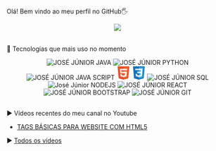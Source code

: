 Olá! Bem vindo ao meu perfil no GitHub🖐️

<div align="center">
  <a href="https://github.com/josjunior">
  <img height="180em" src="https://github-readme-stats.vercel.app/api?username=josjunior&show_icons=true&theme=algolia&include_all_commits=true&count_private=true"/></a>
</div>

##

🧰 Tecnologias que mais uso no momento
<div align="center">
<img alt="JOSÉ JÚNIOR JAVA" height="30" width="33" src="https://cdn.worldvectorlogo.com/logos/java.svg">
<img alt="JOSÉ JÚNIOR PYTHON" height="30" width="30" src="https://cdn.iconscout.com/icon/free/png-256/python-3521655-2945099.png">
<img alt="JOSÉ JÚNIOR JAVA SCRIPT" height="32" width="32" src="https://logospng.org/download/javascript/logo-javascript-1024.png">
<img alt="JOSÉ JÚNIOR HTML5" height="31" width="31" src="https://raw.githubusercontent.com/devicons/devicon/master/icons/html5/html5-original.svg">
<img alt="JOSÉ JÚNIOR CSS3" height="31" width="31" src="https://raw.githubusercontent.com/devicons/devicon/master/icons/css3/css3-original.svg">
<img alt="JOSÉ JÚNIOR SQL" height="35" width="35" src="https://cdn0.iconfinder.com/data/icons/flat-design-database-set-3/24/sql-badge-512.png">
<img alt="José Júnior NODEJS" height="30" width="30" src="https://cdn.iconscout.com/icon/free/png-256/node-js-1174925.png">
<img alt="JOSÉ JÚNIOR REACT" height="30" width="34" src="https://upload.wikimedia.org/wikipedia/commons/thumb/a/a7/React-icon.svg/640px-React-icon.svg.png">
<img alt="JOSÉ JÚNIOR BOOTSTRAP" height="30" width="30" src="https://avatars.githubusercontent.com/u/2918581?s=280&v=4">
<img alt="JOSÉ JÚNIOR GIT" height="30" width="33" src="https://img.icons8.com/nolan/344/git.png">
</div>

##

▶ Vídeos recentes do meu canal no Youtube


- [TAGS BÁSICAS PARA WEBSITE COM HTML5](https://www.youtube.com/watch?v=KIyUKX0Foqw)


▶ [Todos os vídeos](https://www.youtube.com/channel/UCMArJl6G3SweRV576P0rRnw/videos)
